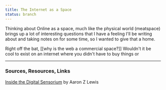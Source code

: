 ```yaml
---
title: The Internet as a Space
status: branch
---
```


Thinking about Online as a space, much like the physical world (meatspace) brings up a lot of interesting questions that I have a feeling I'll be writing about and taking notes on for some time, so I wanted to give that a home.

Right off the bat, [[why is the web a commercial space?]] Wouldn't it be cool to exist on an internet where you didn't have to buy things or 

---
### Sources, Resources, Links

[Inside the Digital Sensorium](https://aaronzlewis.com/blog/2021/01/17/inside-the-digital-sensorium/) by Aaron Z Lewis